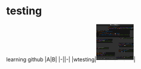 # testing
learning github
|A|B| 
|-||-|
|wtesting|<img src="https://github.com/ssrajputtheboss/testing/blob/main/IMG_20210220_122626.jpg" width="100" height="100" ></img>|
